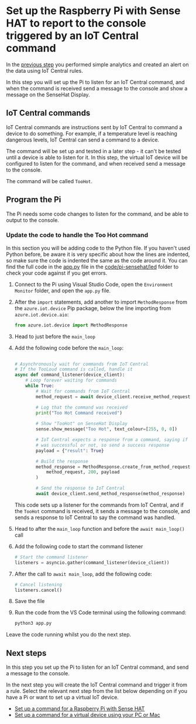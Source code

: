 # Set up the Raspberry Pi with Sense HAT to report to the console triggered by an IoT Central command

In the [previous step](./rules-pi-sensehat.md) you performed simple analytics and created an alert on the data using IoT Central rules.

In this step you will set up the Pi to listen for an IoT Central command, and when the command is received send a message to the console and show a message on the SenseHat Display.

## IoT Central commands

IoT Central commands are instructions sent by IoT Central to command a device to do something. For example, if a temperature level is reaching dangerous levels, IoT Central can send a command to a device.

The command will be set up and tested in a later step - it can't be tested until a device is able to listen for it. In this step, the virtual IoT device will be configured to listen for the command, and when received send a message to the console.

The command will be called `TooHot`.


## Program the Pi

The Pi needs some code changes to listen for the command, and be able to output to the console.

### Update the code to handle the Too Hot command

In this section you will be adding code to the Python file. If you haven't used Python before, be aware it is very specific about how the lines are indented, so make sure the code is indented the same as the code around it. You can find the full code in the [app.py](../code/pi-sensehat/led/app.py) file in the [code/pi-sensehat/led](../code/pi-sensehat/led) folder to check your code against if you get errors.

1. Connect to the Pi using Visual Studio Code, open the `Environment Monitor` folder, and open the `app.py` file.

1. After the `import` statements, add another to import `MethodResponse` from the `azure.iot.device` Pip package, below the line importing from `azure.iot.device.aio`:

    ```python
    from azure.iot.device import MethodResponse
    ```

1. Head to just before the `main_loop`

1. Add the following code before the `main_loop`:

    ```python
  
    # Asynchronously wait for commands from IoT Central
    # If the TooLoud command is called, handle it
    async def command_listener(device_client):
        # Loop forever waiting for commands
        while True:
            # Wait for commands from IoT Central
            method_request = await device_client.receive_method_request("TooHot")

            # Log that the command was received
            print("Too Hot Command received")
            
            # Show "TooHot" on SenseHat Display
            sense.show_message("Too Hot", text_colour=[255, 0, 0])

            # IoT Central expects a response from a command, saying if the call
            # was successful or not, so send a success response
            payload = {"result": True}

            # Build the response
            method_response = MethodResponse.create_from_method_request(
                method_request, 200, payload
            )

            # Send the response to IoT Central
            await device_client.send_method_response(method_response)
    ```

    This code sets up a listener for the commands from IoT Central, and if the `TooHot` command is received, it sends a message to the console, and sends a response to IoT Central to say the command was handled.

1. Head to after the `main_loop` function and before the `await main_loop()` call

1. Add the following code to start the command listener

    ```python
    # Start the command listener
    listeners = asyncio.gather(command_listener(device_client))
    ```

1. After the call to `await main_loop`, add the following code:

    ```python
    # Cancel listening
    listeners.cancel()
    ```

1. Save the file

1. Run the code from the VS Code terminal using the following command:

    ```sh
    python3 app.py
    ```
Leave the code running whilst you do the next step.

## Next steps

In this step you set up the Pi to listen for an IoT Central command, and send a message to the console.

In the next step you will create the IoT Central command and trigger it from a rule. Select the relevant next step from the list below depending on if you have a Pi or want to set up a virtual IoT device.

* [Set up a command for a Raspberry Pi with Sense HAT](./rules-pi-led-sensehat-command.md)
* [Set up a command for a virtual device using your PC or Mac](./rules-command.md)


